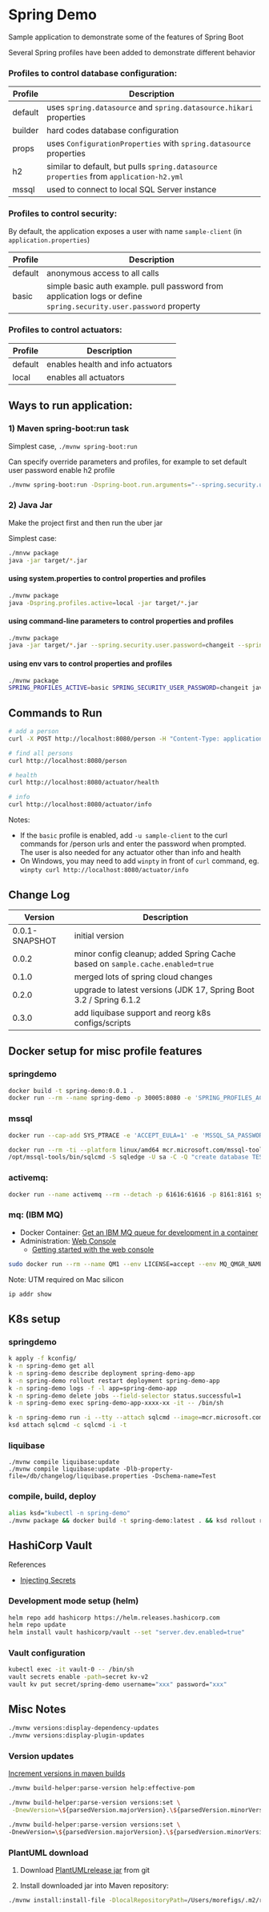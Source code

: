 # Spring Demo

Sample application to demonstrate some of the features of Spring Boot

Several Spring profiles have been added to demonstrate different behavior

### Profiles to control database configuration:
| Profile | Description |
| ----- | ------ |
| default | uses ```spring.datasource``` and ```spring.datasource.hikari``` properties |
| builder | hard codes database configuration |
| props | uses ```ConfigurationProperties``` with ```spring.datasource``` properties |
| h2 | similar to default, but pulls ```spring.datasource properties``` from ```application-h2.yml``` |
| mssql | used to connect to local SQL Server instance |

### Profiles to control security:

By default, the application exposes a user with name `sample-client` (in `application.properties`)

| Profile | Description |
| ----- | ------ |
| default | anonymous access to all calls |
| basic | simple basic auth example. pull password from application logs or define ```spring.security.user.password``` property |

### Profiles to control actuators:
| Profile | Description |
| ----- | ------ |
| default | enables health and info actuators |
| local | enables all actuators |


## Ways to run application:

### 1) Maven spring-boot:run task
Simplest case, ```./mvnw spring-boot:run```

Can specify override parameters and profiles, for example to set default user password enable h2 profile
```` sh
./mvnw spring-boot:run -Dspring-boot.run.arguments="--spring.security.user.password=changeit" -Dspring-boot.run.profiles=h2
````

### 2) Java Jar
Make the project first and then run the uber jar

Simplest case:
```sh
./mnvw package
java -jar target/*.jar
```

#### using system.properties to control properties and profiles
```` sh
./mvnw package
java -Dspring.profiles.active=local -jar target/*.jar
````

#### using command-line parameters to control properties and profiles
```` sh
./mvnw package
java -jar target/*.jar --spring.security.user.password=changeit --spring.profiles.active=basic
````

#### using env vars to control properties and profiles
```` sh
./mvnw package
SPRING_PROFILES_ACTIVE=basic SPRING_SECURITY_USER_PASSWORD=changeit java -jar target/*.jar
````

## Commands to Run

```sh
# add a person
curl -X POST http://localhost:8080/person -H "Content-Type: application/json" -d "{\"firstName\":\"john\",\"lastName\":\"doe\"}"

# find all persons
curl http://localhost:8080/person

# health
curl http://localhost:8080/actuator/health

# info
curl http://localhost:8080/actuator/info
```

Notes:
  - If the `basic` profile is enabled, add `-u sample-client` to the curl commands for /person urls and enter the password when prompted. The user is also needed for any actuator other than info and health 
  - On Windows, you may need to add `winpty` in front of `curl` command, eg. ```winpty curl http://localhost:8080/actuator/info```

## Change Log

| Version        | Description                                                                      |
|----------------|----------------------------------------------------------------------------------|
| 0.0.1-SNAPSHOT | initial version                                                                  |
| 0.0.2          | minor config cleanup; added Spring Cache based on ```sample.cache.enabled=true``` |
| 0.1.0          | merged lots of spring cloud changes                                              |
| 0.2.0          | upgrade to latest versions (JDK 17, Spring Boot 3.2 / Spring 6.1.2               |
| 0.3.0          | add liquibase support and reorg k8s configs/scripts                              |

## Docker setup for misc profile features
### springdemo
```sh
docker build -t spring-demo:0.0.1 .
docker run --rm --name spring-demo -p 30005:8080 -e 'SPRING_PROFILES_ACTIVE=h2,local' --detach spring-demo:0.0.1
```

### mssql
```sh
docker run --cap-add SYS_PTRACE -e 'ACCEPT_EULA=1' -e 'MSSQL_SA_PASSWORD={password}' -p 1433:1433 --rm --name sqledge --detach mcr.microsoft.com/azure-sql-edge

docker run --rm -ti --platform linux/amd64 mcr.microsoft.com/mssql-tools:latest
/opt/mssql-tools/bin/sqlcmd -S sqledge -U sa -C -Q "create database TEST" 
```

### activemq: 
```sh
docker run --name activemq --rm --detach -p 61616:61616 -p 8161:8161 symptoma/activemq:latest
```

### mq: (IBM MQ)
- Docker Container: [Get an IBM MQ queue for development in a container](https://developer.ibm.com/tutorials/mq-connect-app-queue-manager-containers/)
- Administration: [Web Console](https://{ip}:9443/ibmmq/console/)
  - [Getting started with the web console](https://www.ibm.com/docs/en/ibm-mq/9.1?topic=console-getting-started-web)
```sh
sudo docker run --rm --name QM1 --env LICENSE=accept --env MQ_QMGR_NAME=QM1 --publish 1414:1414 --publish 9443:9443 --detach icr.io/ibm-messaging/mq:latest
```
Note: UTM required on Mac silicon
```sh
ip addr show
```

## K8s setup
### springdemo
```sh
k apply -f kconfig/
k -n spring-demo get all
k -n spring-demo describe deployment spring-demo-app
k -n spring-demo rollout restart deployment spring-demo-app
k -n spring-demo logs -f -l app=spring-demo-app
k -n spring-demo delete jobs --field-selector status.successful=1
k -n spring-demo exec spring-demo-app-xxxx-xx -it -- /bin/sh

k -n spring-demo run -i --tty --attach sqlcmd --image=mcr.microsoft.com/mssql-tools:latest
ksd attach sqlcmd -c sqlcmd -i -t
```

### liquibase
```shell
./mvnw compile liquibase:update
./mvnw compile liquibase:update -Dlb-property-file=/db/changelog/liquibase.properties -Dschema-name=Test
```

### compile, build, deploy
```sh
alias ksd="kubectl -n spring-demo"
./mvnw package && docker build -t spring-demo:latest . && ksd rollout restart deployment spring-demo-app && ksd get pods --watch
```

## HashiCorp Vault
References
- [Injecting Secrets](https://developer.hashicorp.com/vault/tutorials/kubernetes/kubernetes-sidecar)
### Development mode setup (helm)
```sh
helm repo add hashicorp https://helm.releases.hashicorp.com
helm repo update
helm install vault hashicorp/vault --set "server.dev.enabled=true"
```
### Vault configuration
```sh
kubectl exec -it vault-0 -- /bin/sh
vault secrets enable -path=secret kv-v2
vault kv put secret/spring-demo username="xxx" password="xxx"
```


## Misc Notes
```sh
./mvnw versions:display-dependency-updates
./mvnw versions:display-plugin-updates
```

### Version updates
[Increment versions in maven builds](https://wyssmann.com/blog/2021/03/how-to-increment-versions-in-maven-builds-alternative-to-maven-release-plugin/)
```sh
./mvnw build-helper:parse-version help:effective-pom

./mvnw build-helper:parse-version versions:set \
 -DnewVersion=\${parsedVersion.majorVersion}.\${parsedVersion.minorVersion}.\${parsedVersion.incrementalVersion}
 
./mvnw build-helper:parse-version versions:set \
-DnewVersion=\${parsedVersion.majorVersion}.\${parsedVersion.minorVersion}.\${parsedVersion.nextIncrementalVersion}-SNAPSHOT

```

### PlantUML download
1. Download [PlantUMLrelease jar](https://github.com/plantuml/plantuml/releases) from git 

2. Install downloaded jar into Maven repository:
```sh
./mvnw install:install-file -DlocalRepositoryPath=/Users/morefigs/.m2/repository -DcreateChecksum=true -Dpackaging=jar -Dfile=/Users/morefigs/Downloads/plantuml-1.2023.6.jar -DgroupId=plantuml -DartifactId=plantuml -Dversion=v1.2023.6
```